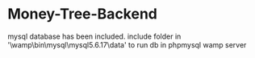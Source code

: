 # Money-Tree-Backend

mysql database has been included.
include folder in '\wamp\bin\mysql\mysql5.6.17\data' to run db in phpmysql wamp server